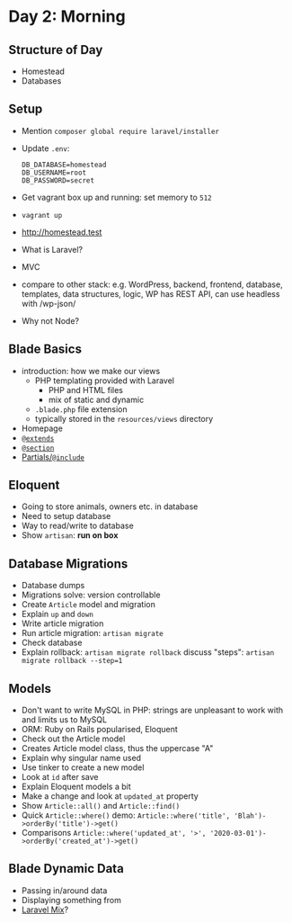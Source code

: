 # Day 2: Morning

## Structure of Day
- Homestead
- Databases

## Setup
- Mention `composer global require laravel/installer`
- Update `.env`:

    ```
    DB_DATABASE=homestead
    DB_USERNAME=root
    DB_PASSWORD=secret
    ```

- Get vagrant box up and running: set memory to `512`
- `vagrant up`
- http://homestead.test
- What is Laravel?
- MVC
- compare to other stack: e.g. WordPress, backend, frontend, database, templates, data structures, logic, WP has REST API, can use headless with /wp-json/
- Why not Node?

## Blade Basics
- introduction: how we make our views
    - PHP templating provided with Laravel
        - PHP and HTML files
        - mix of static and dynamic
    - `.blade.php` file extension
    - typically stored in the `resources/views` directory
- Homepage
- [`@extends`](https://laravel.com/docs/6.x/blade#extending-a-layout)
- [`@section`](https://laravel.com/docs/6.x/blade#defining-a-layout)
- [Partials/`@include`](https://laravel.com/docs/6.x/blade#including-subviews)

## Eloquent
- Going to store animals, owners etc. in database
- Need to setup database
- Way to read/write to database
- Show `artisan`: **run on box**

## Database Migrations
- Database dumps
- Migrations solve: version controllable
- Create `Article` model and migration
- Explain `up` and `down`
- Write article migration
- Run article migration: `artisan migrate`
- Check database
- Explain rollback: `artisan migrate rollback` discuss "steps": `artisan migrate rollback --step=1`

## Models
- Don't want to write MySQL in PHP: strings are unpleasant to work with and limits us to MySQL
- ORM: Ruby on Rails popularised, Eloquent
- Check out the Article model
- Creates Article model class, thus the uppercase "A"
- Explain why singular name used
- Use tinker to create a new model
- Look at `id` after save
- Explain Eloquent models a bit
- Make a change and look at `updated_at` property
- Show `Article::all()` and `Article::find()`
- Quick `Article::where()` demo: `Article::where('title', 'Blah')->orderBy('title')->get()`
- Comparisons `Article::where('updated_at', '>', '2020-03-01')->orderBy('created_at')->get()`

## Blade Dynamic Data
- Passing in/around data
- Displaying something from 
- [Laravel Mix](https://laravel-mix.com)?